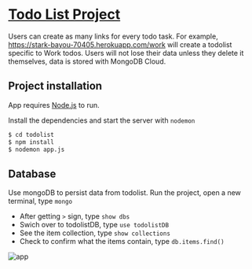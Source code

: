 # [Todo List Project](https://stark-bayou-70405.herokuapp.com/) 

Users can create as many links for every todo task. For example, https://stark-bayou-70405.herokuapp.com/work will create a todolist specific to Work todos. Users will not lose their data unless they delete it themselves, data is stored with MongoDB Cloud.

## Project installation 

App requires [Node.js](https://nodejs.org/en/download/) to run.

Install the dependencies and start the server with `nodemon`

```sh
$ cd todolist
$ npm install 
$ nodemon app.js
```

## Database 

Use mongoDB to persist data from todolist. Run the project, open a new terminal, type `mongo`
- After getting `>` sign, type `show dbs`
- Swich over to todolistDB, type `use todolistDB`
- See the item collection, type `show collections`
- Check to confirm what the items contain, type `db.items.find()`


![app](public/images/img.png)

